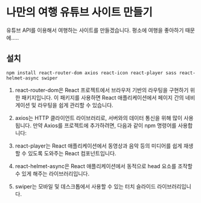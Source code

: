 # 나만의 여행 유튜브 사이트 만들기
유튜브 API를 이용해서 여행하는 사이트를 만들겠습니다.
평소에 여행을 좋아하기 때문에.....


## 설치
`npm install react-router-dom axios react-icon react-player sass react-helmet-async swiper`

1. react-router-dom은 React 프로젝트에서 브라우저 기반의 라우팅을 구현하기 위한 패키지입니다. 이 패키지를 사용하면 React 애플리케이션에서 페이지 간의 네비게이션 및 라우팅을 쉽게 관리할 수 있습니다.

2. axios는 HTTP 클라이언트 라이브러리로, 서버와의 데이터 통신을 위해 많이 사용됩니다. 만약 Axios를 프로젝트에 추가하려면, 다음과 같이 npm 명령어를 사용합니다:

3. react-player는 React 애플리케이션에서 동영상과 음악 등의 미디어를 쉽게 재생할 수 있도록 도와주는 React 컴포넌트입니다. 

4. react-helmet-async은 React 애플리케이션에서 동적으로 head 요소를 조작할 수 있게 해주는 라이브러리입니다. 

5. swiper는 모바일 및 데스크톱에서 사용할 수 있는 터치 슬라이드 라이브러리입니다. 
